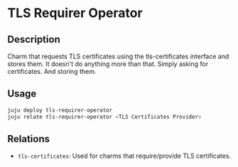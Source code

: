 # TLS Requirer Operator

## Description

Charm that requests TLS certificates using the tls-certificates interface and stores them. It 
doesn't do anything more than that. Simply asking for certificates. And storing them.

## Usage

```bash
juju deploy tls-requirer-operator
juju relate tls-requirer-operator <TLS Certificates Provider>
```

## Relations

- `tls-certificates`: Used for charms that require/provide TLS certificates.
